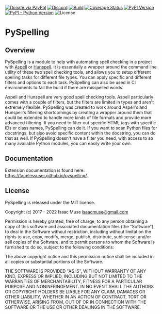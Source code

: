 [![Donate via PayPal][donate-image]][donate-link]
[![Discord][discord-image]][discord-link]
[![Build][github-ci-image]][github-ci-link]
[![Coverage Status][codecov-image]][codecov-link]
[![PyPI Version][pypi-image]][pypi-link]
[![PyPI - Python Version][python-image]][pypi-link]
![License][license-image-mit]
# PySpelling

## Overview

PySpelling is a module to help with automating spell checking in a project with [Aspell][aspell] or
[Hunspell][hunspell]. It is essentially a wrapper around the command line utility of these two spell checking tools, and
allows you to setup different spelling tasks for different file types. You can apply specific and different filters and
options to each task. PySpelling can also be used in CI environments to fail the build if there are misspelled words.

Aspell and Hunspell are very good spell checking tools. Aspell particularly comes with a couple of filters, but the
filters are limited in types and aren't extremely flexible. PySpelling was created to work around Aspell's and
Hunspell's filtering shortcomings by creating a wrapper around them that could be extended to handle more kinds of file
formats and provide more advanced filtering. If you need to filter out specific HTML tags with specific IDs or class
names, PySpelling can do it. If you want to scan Python files for docstrings, but also avoid specific content within the
docstring, you can do that as well. If PySpelling doesn't have a filter you need, with access to so many available
Python modules, you can easily write your own.

## Documentation

Extension documentation is found here: https://facelessuser.github.io/pyspelling/.

## License

PySpelling is released under the MIT license.

Copyright (c) 2017 - 2022 Isaac Muse <isaacmuse@gmail.com>

Permission is hereby granted, free of charge, to any person obtaining a copy of this software and associated
documentation files (the "Software"), to deal in the Software without restriction, including without limitation the
rights to use, copy, modify, merge, publish, distribute, sublicense, and/or sell copies of the Software, and to permit
persons to whom the Software is furnished to do so, subject to the following conditions:

The above copyright notice and this permission notice shall be included in all copies or substantial portions of the
Software.

THE SOFTWARE IS PROVIDED "AS IS", WITHOUT WARRANTY OF ANY KIND, EXPRESS OR IMPLIED, INCLUDING BUT NOT LIMITED TO THE
WARRANTIES OF MERCHANTABILITY, FITNESS FOR A PARTICULAR PURPOSE AND NONINFRINGEMENT. IN NO EVENT SHALL THE AUTHORS OR
COPYRIGHT HOLDERS BE LIABLE FOR ANY CLAIM, DAMAGES OR OTHER LIABILITY, WHETHER IN AN ACTION OF CONTRACT, TORT OR
OTHERWISE, ARISING FROM, OUT OF OR IN CONNECTION WITH THE SOFTWARE OR THE USE OR OTHER DEALINGS IN THE SOFTWARE.

[aspell]: http://aspell.net/
[hunspell]: https://hunspell.github.io/

[github-ci-image]: https://github.com/facelessuser/pyspelling/workflows/build/badge.svg?branch=master&event=push
[github-ci-link]: https://github.com/facelessuser/pyspelling/actions?query=workflow%3Abuild+branch%3Amaster
[discord-image]: https://img.shields.io/discord/678289859768745989?logo=discord&logoColor=aaaaaa&color=mediumpurple&labelColor=333333
[discord-link]:https://discord.gg/TWs8Tgr
[codecov-image]: https://img.shields.io/codecov/c/github/facelessuser/pyspelling/master.svg?logo=codecov&logoColor=aaaaaa&labelColor=333333
[codecov-link]: https://codecov.io/github/facelessuser/pyspelling
[appveyor-image]: https://img.shields.io/appveyor/ci/facelessuser/pyspelling/master.svg?label=appveyor&logo=appveyor&logoColor=aaaaaa&labelColor=333333
[appveyor-link]: https://ci.appveyor.com/project/facelessuser/pyspelling
[travis-image]: https://img.shields.io/travis/facelessuser/pyspelling/master.svg?label=travis&logo=travis%20ci&logoColor=aaaaaa&labelColor=333333
[travis-link]: https://travis-ci.org/facelessuser/pyspelling
[pypi-image]: https://img.shields.io/pypi/v/pyspelling.svg?logo=pypi&logoColor=aaaaaa&labelColor=333333
[pypi-link]: https://pypi.python.org/pypi/pyspelling
[python-image]: https://img.shields.io/pypi/pyversions/pyspelling?logo=python&logoColor=aaaaaa&labelColor=333333
[license-image-mit]: https://img.shields.io/badge/license-MIT-blue.svg?labelColor=333333
[donate-image]: https://img.shields.io/badge/Donate-PayPal-3fabd1?logo=paypal
[donate-link]: https://www.paypal.me/facelessuser
